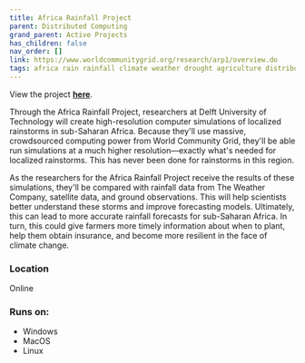 ```yaml
---
title: Africa Rainfall Project
parent: Distributed Computing
grand_parent: Active Projects
has_children: false
nav_order: []
link: https://www.worldcommunitygrid.org/research/arp1/overview.do
tags: africa rain rainfall climate weather drought agriculture distributed-computing science
---
```


View the project [**here**](https://www.worldcommunitygrid.org/research/arp1/overview.do).

Through the Africa Rainfall Project, researchers at Delft University of Technology will create high-resolution computer simulations of localized rainstorms in sub-Saharan Africa. Because they'll use massive, crowdsourced computing power from World Community Grid, they'll be able run simulations at a much higher resolution—exactly what's needed for localized rainstorms. This has never been done for rainstorms in this region.

As the researchers for the Africa Rainfall Project receive the results of these simulations, they'll be compared with rainfall data from The Weather Company, satellite data, and ground observations. This will help scientists better understand these storms and improve forecasting models. Ultimately, this can lead to more accurate rainfall forecasts for sub-Saharan Africa. In turn, this could give farmers more timely information about when to plant, help them obtain insurance, and become more resilient in the face of climate change.

### Location
Online

### Runs on:
- Windows
- MacOS
- Linux
